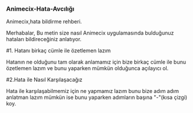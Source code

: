 ### Animecix-Hata-Avcılığı


Animecix,hata bildirme rehberi.

Merhabalar, Bu metin size nasıl Animecix uygulamasında bulduğunuz hataları bildireceğiniz anlatıyor.


#1. Hatanı birkaç cümle ile özetlemen lazım

Hatanın ne olduğunu tam olarak anlamamız için bize birkaç cümle ile bunu özetlemen lazım ve bunu yaparken mümkün olduğunca açılayıcı ol.

#2.Hata ile Nasıl Karşılaşacağız

Hata ile karşılaşabilmemiz için ne yapmamız lazım bunu bize adım adım anlatman lazım mümkün ise bunu yaparken adımların başına "-"(kısa çizgi) koy.
